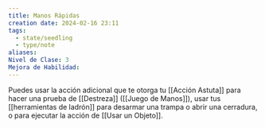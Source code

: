```yaml
---
title: Manos Rápidas
creation date: 2024-02-16 23:11
tags:
  - state/seedling
  - type/note
aliases: 
Nivel de Clase: 3
Mejora de Habilidad:
---
```

Puedes usar la acción adicional que te otorga tu [[Acción Astuta]] para hacer una prueba de [[Destreza]] ([[Juego de Manos]]), usar tus [[herramientas de ladrón]] para desarmar una trampa o abrir una cerradura, o para ejecutar la acción de [[Usar un Objeto]].

